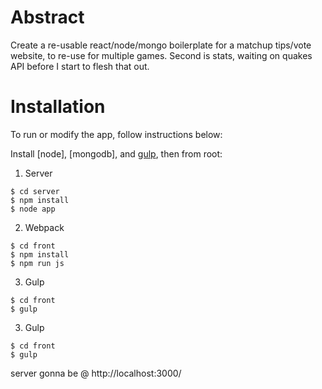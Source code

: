 # Abstract

Create a re-usable react/node/mongo boilerplate for a matchup tips/vote website, to re-use for multiple games.  Second is stats, waiting on quakes API before I start to flesh that out.

# Installation
To run or modify the app, follow instructions below:

Install [node], [mongodb], and [gulp], then from root:

1. Server
```
$ cd server
$ npm install
$ node app
```
2. Webpack
```
$ cd front 
$ npm install
$ npm run js
```
3. Gulp
```
$ cd front
$ gulp
```

3. Gulp
```
$ cd front
$ gulp
```

server gonna be @ http://localhost:3000/


[NodeJS]:https://nodejs.org/download/
[Gulp]:https://github.com/gulpjs/gulp/blob/master/docs/getting-started.md
[mongo]:https://docs.mongodb.com/manual/installation/

